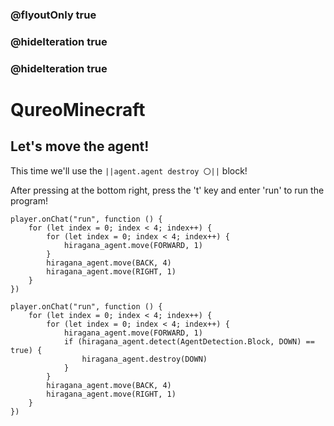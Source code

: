 ### @flyoutOnly true
### @hideIteration true
### @hideIteration true
# QureoMinecraft

## Let's move the agent!

This time we'll use the ``||agent.agent destroy 〇||`` block!

After pressing [](https://raw.githubusercontent.com/camp-minecraft/TechkidsCampTutorial/master/images/playbutton.png) at the bottom right, press the 't' key and enter 'run' to run the program!
```template
player.onChat("run", function () {
    for (let index = 0; index < 4; index++) {
        for (let index = 0; index < 4; index++) {
            hiragana_agent.move(FORWARD, 1)
        }
        hiragana_agent.move(BACK, 4)
        hiragana_agent.move(RIGHT, 1)
    }
})
```
```ghost
player.onChat("run", function () {
    for (let index = 0; index < 4; index++) {
        for (let index = 0; index < 4; index++) {
            hiragana_agent.move(FORWARD, 1)
            if (hiragana_agent.detect(AgentDetection.Block, DOWN) == true) {
                hiragana_agent.destroy(DOWN)
            }
        }
        hiragana_agent.move(BACK, 4)
        hiragana_agent.move(RIGHT, 1)
    }
})
```